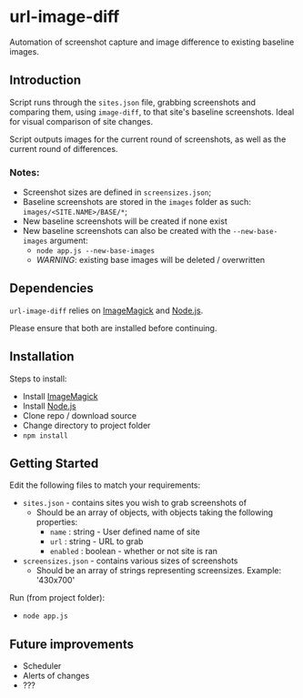 # url-image-diff
Automation of screenshot capture and image difference to existing baseline images.


## Introduction

Script runs through the `sites.json` file, grabbing screenshots and comparing them, using `image-diff`, to that site's baseline screenshots. Ideal for visual comparison of site changes.

Script outputs images for the current round of screenshots, as well as the current round of differences.

### Notes:
* Screenshot sizes are defined in `screensizes.json`;
* Baseline screenshots are stored in the `images` folder as such: `images/<SITE.NAME>/BASE/*`;
* New baseline screenshots will be created if none exist
* New baseline screenshots can also be created with the `--new-base-images` argument:
    * `node app.js --new-base-images`
    * *WARNING*: existing base images will be deleted / overwritten

## Dependencies
`url-image-diff` relies on [ImageMagick](http://www.imagemagick.org/) and [Node.js](https://nodejs.org).

Please ensure that both are installed before continuing.



## Installation
Steps to install:
* Install [ImageMagick](http://www.imagemagick.org/)
* Install [Node.js](https://nodejs.org)
* Clone repo / download source
* Change directory to project folder
* `npm install`


## Getting Started

Edit the following files to match your requirements:
* `sites.json` - contains sites you wish to grab screenshots of
	* Should be an array of objects, with objects taking the following properties:
		* `name` : string - User defined name of site
		* `url` : string - URL to grab
		* `enabled` : boolean - whether or not site is ran
* `screensizes.json` - contains various sizes of screenshots
	* Should be an array of strings representing screensizes. Example: '430x700'


Run (from project folder):
* `node app.js`


## Future improvements
* Scheduler
* Alerts of changes
* ???